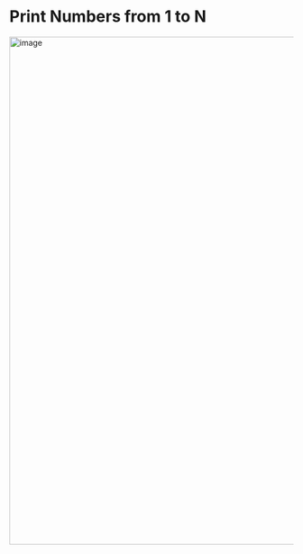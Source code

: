 # Print Numbers from 1 to N

<img width="1755" height="902" alt="image" src="https://github.com/user-attachments/assets/dfe8b747-a854-43d8-937a-55193e413b54" />
